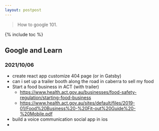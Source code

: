```yaml
---
layout: postpost
---
```


> How to google 101.

{% include toc %}

## Google and Learn

### 2021/10/06

- create react app customize 404 page (or in Gatsby)
- can i set up a trailer booth along the road in caberra to sell my food
- Start a food business in ACT (with trailer)
  - https://www.health.act.gov.au/businesses/food-safety-regulation/starting-food-business
  - https://www.health.act.gov.au/sites/default/files/2019-01/Food%20Business%20-%20Fit-out%20Guide%20-%20Mobile.pdf
- build a voice communication social app in ios
-
